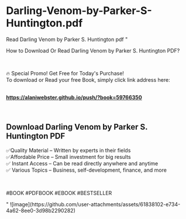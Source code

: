 # Darling-Venom-by-Parker-S-Huntington.pdf
Read Darling Venom by Parker S. Huntington pdf
"<p>How to Download Or Read Darling Venom by Parker S. Huntington PDF?</p>
<p>&nbsp;</p>
<p>&#128293;  Special Promo! Get Free for Today's Purchase!<br />To download or Read your free Book, simply click link address here:&nbsp;<br />&nbsp;</p>
<p><a href=""https://alaniwebster.github.io/push/?book=59766350""><strong>https://alaniwebster.github.io/push/?book=59766350</strong></a></p>
<p>&nbsp;</p>
<h2>Download Darling Venom by Parker S. Huntington PDF</h2>
<p>&#x2705;Quality Material &ndash; Written by experts in their fields<br />&#x2705;Affordable Price &ndash; Small investment for big results<br />&#x2705; Instant Access &ndash; Can be read directly anywhere and anytime<br />&#x2705; Various Topics &ndash; Business, self-development, finance, and more</p>
<p>&nbsp;</p>
<p>#BOOK #PDFBOOK #EBOOK #BESTSELLER</p>
"
![image](https://github.com/user-attachments/assets/61838102-e734-4a62-8ee0-3d98b2290282)
